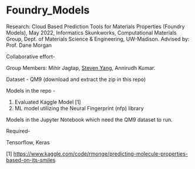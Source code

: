 # Foundry_Models

Research: Cloud Based Prediction Tools for Materials Properties (Foundry Models), May 2022,
Informatics Skunkworks, Computational Materials Group, Dept. of Materials Science & Engineering, UW-Madison.
Advised by: Prof. Dane Morgan

Collaborative effort- 

Group Members: Mihir Jagtap, [Steven Yang](https://github.com/stevenYang914), Annirudh Kumar.

Dataset - QM9 (download and extract the zip in this repo)

Models in the repo -
1. Evaluated Kaggle Model [1] 
2. ML model utilizing the Neural Fingerprint (nfp) library

Models in the Jupyter Notebook which need the QM9 dataset to run.

Required-

Tensorflow, Keras

[1] https://www.kaggle.com/code/rmonge/predicting-molecule-properties-based-on-its-smiles

